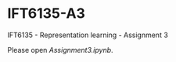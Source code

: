 # IFT6135-A3
IFT6135 - Representation learning - Assignment 3 




Please open *Assignment3.ipynb*.
